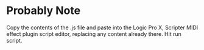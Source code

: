 # Probably Note
Copy the contents of the .js file and paste into  the Logic Pro X, Scripter MIDI effect plugin script editor, replacing any content already there.
Hit run script. 